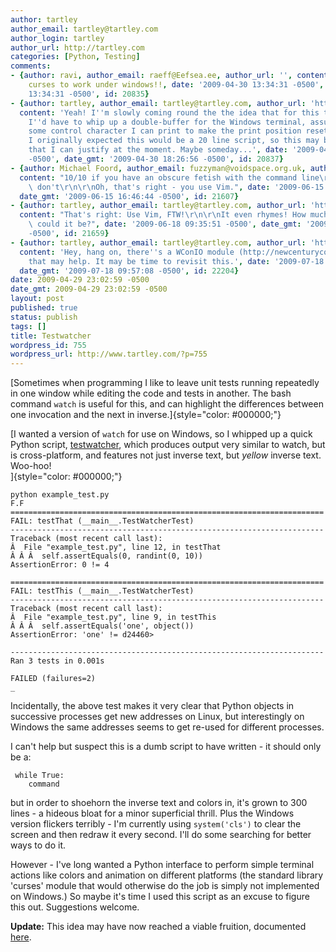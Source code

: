 ```yaml
---
author: tartley
author_email: tartley@tartley.com
author_login: tartley
author_url: http://tartley.com
categories: [Python, Testing]
comments:
- {author: ravi, author_email: raeff@Eefsea.ee, author_url: '', content: I would love
    curses to work under windows!!, date: '2009-04-30 13:34:31 -0500', date_gmt: '2009-04-30
    13:34:31 -0500', id: 20835}
- {author: tartley, author_email: tartley@tartley.com, author_url: 'http://tartley.com',
  content: 'Yeah! I''m slowly coming round the the idea that for this to work properly,
    I''d have to whip up a double-buffer for the Windows terminal, assuming there''s
    some control character I can print to make the print position reset to (0, 0).
    I originally expected this would be a 20 line script, so this may be more effort
    that I can justify at the moment. Maybe someday...', date: '2009-04-30 18:26:56
    -0500', date_gmt: '2009-04-30 18:26:56 -0500', id: 20837}
- {author: Michael Foord, author_email: fuzzyman@voidspace.org.uk, author_url: 'http://www.ironpythoninaction.com',
  content: "10/10 if you have an obscure fetish with the command line\r\n0/10 if you\
    \ don't\r\n\r\nOh, that's right - you use Vim.", date: '2009-06-15 16:46:44 -0500',
  date_gmt: '2009-06-15 16:46:44 -0500', id: 21607}
- {author: tartley, author_email: tartley@tartley.com, author_url: 'http://tartley.com',
  content: "That's right: Use Vim, FTW!\r\n\r\nIt even rhymes! How much more right\
    \ could it be?", date: '2009-06-18 09:35:51 -0500', date_gmt: '2009-06-18 09:35:51
    -0500', id: 21659}
- {author: tartley, author_email: tartley@tartley.com, author_url: 'http://tartley.com',
  content: 'Hey, hang on, there''s a WConIO module (http://newcenturycomputers.net/projects/wconio.html)
    that may help. It may be time to revisit this.', date: '2009-07-18 09:57:08 -0500',
  date_gmt: '2009-07-18 09:57:08 -0500', id: 22204}
date: 2009-04-29 23:02:59 -0500
date_gmt: 2009-04-29 23:02:59 -0500
layout: post
published: true
status: publish
tags: []
title: Testwatcher
wordpress_id: 755
wordpress_url: http://www.tartley.com/?p=755
---
```


[Sometimes when programming I like to leave unit tests running
repeatedly in one window while editing the code and tests in another.
The bash command `watch` is useful for this, and can highlight the
differences between one invocation and the next in
inverse.]{style="color: #000000;"}

[I wanted a version of `watch` for use on Windows, so I whipped up a
quick Python script,
[testwatcher](http://code.google.com/p/testwatcher/), which produces
output very similar to watch, but is cross-platform, and features not
just inverse text, but *yellow* inverse text. Woo-hoo!\
]{style="color: #000000;"}

``` {style="background: #000; color: #ddd;"}
python example_test.py
F.F
======================================================================
FAIL: testThat (__main__.TestWatcherTest)
----------------------------------------------------------------------
Traceback (most recent call last):
Â  File "example_test.py", line 12, in testThat
Â Â Â  self.assertEquals(0, randint(0, 10))
AssertionError: 0 != 4

======================================================================
FAIL: testThis (__main__.TestWatcherTest)
----------------------------------------------------------------------
Traceback (most recent call last):
Â  File "example_test.py", line 9, in testThis
Â Â Â  self.assertEquals('one', object())
AssertionError: 'one' != d24460>

----------------------------------------------------------------------
Ran 3 tests in 0.001s

FAILED (failures=2)
_
```

Incidentally, the above test makes it very clear that Python objects in
successive processes get new addresses on Linux, but interestingly on
Windows the same addresses seems to get re-used for different processes.

I can't help but suspect this is a dumb script to have written - it
should only be a:

     while True:
        command

but in order to shoehorn the inverse text and colors in, it's grown to
300 lines - a hideous bloat for a minor superficial thrill. Plus the
Windows version flickers terribly - I'm currently using `system('cls')`
to clear the screen and then redraw it every second. I'll do some
searching for better ways to do it.

However - I've long wanted a Python interface to perform simple terminal
actions like colors and animation on different platforms (the standard
library 'curses' module that would otherwise do the job is simply not
implemented on Windows.) So maybe it's time I used this script as an
excuse to figure this out. Suggestions welcome.

**Update:** This idea may have now reached a viable fruition, documented
[here](http://tartley.com/?p=1247).
